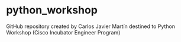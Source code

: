 # python_workshop
GitHub repository created by Carlos Javier Martín destined to Python Workshop (Cisco Incubator Engineer Program)
